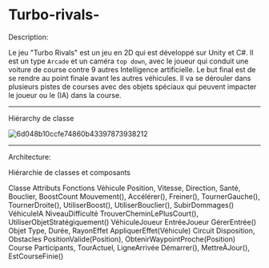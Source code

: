 # Turbo-rivals-

Description:

Le jeu "Turbo Rivals" est un jeu en 2D qui est développé sur Unity et C#. Il est un type ``Arcade`` et un caméra ``top down``, avec le joueur qui conduit une voiture de course contre 9 autres Intelligence artificielle. Le but final est de se rendre au point finale avant les autres véhicules. 
Il va se dérouler dans plusieurs pistes de courses avec des objets spéciaux qui peuvent impacter le joueur ou le (IA) dans la course. 


---------------------
Hiérarchy de classe 

![6d048b10ccfe74860b43397873938212](https://github.com/user-attachments/assets/1f60f07a-3860-4e10-83d5-6c8ebc9e7dc6)


----------------------------------------

Architecture:

Hiérarchie de classes et composants

Classe	Attributs	Fonctions
Véhicule	Position, Vitesse, Direction, Santé, Bouclier, BoostCount	Mouvement(), Accélérer(), Freiner(), TournerGauche(), TournerDroite(), UtiliserBoost(), UtiliserBouclier(), SubirDommages()
VéhiculeIA	NiveauDifficulté	TrouverCheminLePlusCourt(), UtiliserObjetStratégiquement()
VéhiculeJoueur	EntréeJoueur	GérerEntrée()
Objet	Type, Durée, RayonEffet	AppliquerEffet(Véhicule)
Circuit	Disposition, Obstacles	PositionValide(Position), ObtenirWaypointProche(Position)
Course	Participants, TourActuel, LigneArrivée	Démarrer(), MettreÀJour(), EstCourseFinie()
